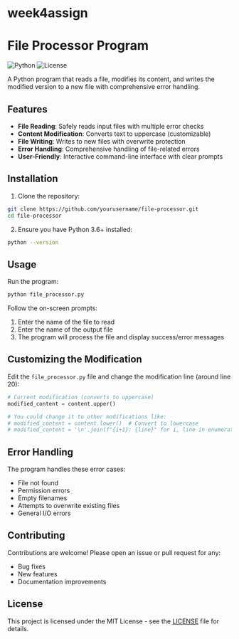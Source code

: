 # week4assign
# File Processor Program

![Python](https://img.shields.io/badge/Python-3.6+-blue.svg)
![License](https://img.shields.io/badge/License-MIT-green.svg)

A Python program that reads a file, modifies its content, and writes the modified version to a new file with comprehensive error handling.

## Features

- **File Reading**: Safely reads input files with multiple error checks
- **Content Modification**: Converts text to uppercase (customizable)
- **File Writing**: Writes to new files with overwrite protection
- **Error Handling**: Comprehensive handling of file-related errors
- **User-Friendly**: Interactive command-line interface with clear prompts

## Installation

1. Clone the repository:
```bash
git clone https://github.com/yourusername/file-processor.git
cd file-processor
```

2. Ensure you have Python 3.6+ installed:
```bash
python --version
```

## Usage

Run the program:
```bash
python file_processor.py
```

Follow the on-screen prompts:
1. Enter the name of the file to read
2. Enter the name of the output file
3. The program will process the file and display success/error messages

## Customizing the Modification

Edit the `file_processor.py` file and change the modification line (around line 20):

```python
# Current modification (converts to uppercase)
modified_content = content.upper()

# You could change it to other modifications like:
# modified_content = content.lower()  # Convert to lowercase
# modified_content = '\n'.join(f"{i+1}: {line}" for i, line in enumerate(content.split('\n')))  # Add line numbers
```

## Error Handling

The program handles these error cases:
- File not found
- Permission errors
- Empty filenames
- Attempts to overwrite existing files
- General I/O errors

## Contributing

Contributions are welcome! Please open an issue or pull request for any:
- Bug fixes
- New features
- Documentation improvements

## License

This project is licensed under the MIT License - see the [LICENSE](LICENSE) file for details.
